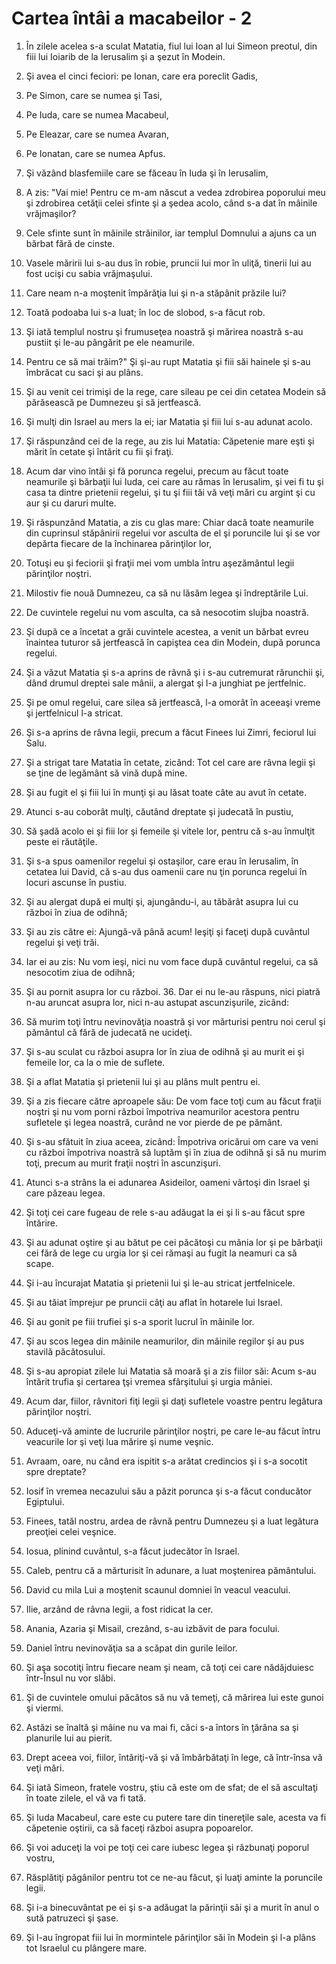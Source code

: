 # Cartea &#238;nt&#226;i a macabeilor - 2

1. În zilele acelea s-a sculat Matatia, fiul lui Ioan al lui Simeon preotul, din fiii lui Ioiarib de la Ierusalim şi a şezut în Modein. 

2. Şi avea el cinci feciori: pe Ionan, care era poreclit Gadis, 

3. Pe Simon, care se numea şi Tasi, 

4. Pe Iuda, care se numea Macabeul, 

5. Pe Eleazar, care se numea Avaran, 

6. Pe Ionatan, care se numea Apfus. 

7. Şi văzând blasfemiile care se făceau în Iuda şi în Ierusalim, 

8. A zis: "Vai mie! Pentru ce m-am născut a vedea zdrobirea poporului meu şi zdrobirea cetăţii celei sfinte şi a şedea acolo, când s-a dat în mâinile vrăjmaşilor? 

9. Cele sfinte sunt în mâinile străinilor, iar templul Domnului a ajuns ca un bărbat fără de cinste. 

10. Vasele măririi lui s-au dus în robie, pruncii lui mor în uliţă, tinerii lui au fost ucişi cu sabia vrăjmaşului. 

11. Care neam n-a moştenit împărăţia lui şi n-a stăpânit prăzile lui? 

12. Toată podoaba lui s-a luat; în loc de slobod, s-a făcut rob. 

13. Şi iată templul nostru şi frumuseţea noastră şi mărirea noastră s-au pustiit şi le-au pângărit pe ele neamurile. 

14. Pentru ce să mai trăim?" Şi şi-au rupt Matatia şi fiii săi hainele şi s-au îmbrăcat cu saci şi au plâns. 

15. Şi au venit cei trimişi de la rege, care sileau pe cei din cetatea Modein să părăsească pe Dumnezeu şi să jertfească. 

16. Şi mulţi din Israel au mers la ei; iar Matatia şi fiii lui s-au adunat acolo. 

17. Şi răspunzând cei de la rege, au zis lui Matatia: Căpetenie mare eşti şi mărit în cetate şi întărit cu fii şi fraţi. 

18. Acum dar vino întâi şi fă porunca regelui, precum au făcut toate neamurile şi bărbaţii lui Iuda, cei care au rămas în Ierusalim, şi vei fi tu şi casa ta dintre prietenii regelui, şi tu şi fiii tăi vă veţi mări cu argint şi cu aur şi cu daruri multe. 

19. Şi răspunzând Matatia, a zis cu glas mare: Chiar dacă toate neamurile din cuprinsul stăpânirii regelui vor asculta de el şi poruncile lui şi se vor depărta fiecare de la închinarea părinţilor lor, 

20. Totuşi eu şi feciorii şi fraţii mei vom umbla întru aşezământul legii părinţilor noştri. 

21. Milostiv fie nouă Dumnezeu, ca să nu lăsăm legea şi îndreptările Lui. 

22. De cuvintele regelui nu vom asculta, ca să nesocotim slujba noastră. 

23. Şi după ce a încetat a grăi cuvintele acestea, a venit un bărbat evreu înaintea tuturor să jertfească în capiştea cea din Modein, după porunca regelui. 

24. Şi a văzut Matatia şi s-a aprins de râvnă şi i s-au cutremurat rărunchii şi, dând drumul dreptei sale mânii, a alergat şi l-a junghiat pe jertfelnic. 

25. Şi pe omul regelui, care silea să jertfească, l-a omorât în aceeaşi vreme şi jertfelnicul l-a stricat. 

26. Şi s-a aprins de râvna legii, precum a făcut Finees lui Zimri, feciorul lui Salu. 

27. Şi a strigat tare Matatia în cetate, zicând: Tot cel care are râvna legii şi se ţine de legământ să vină după mine. 

28. Şi au fugit el şi fiii lui în munţi şi au lăsat toate câte au avut în cetate. 

29. Atunci s-au coborât mulţi, căutând dreptate şi judecată în pustiu, 

30. Să şadă acolo ei şi fiii lor şi femeile şi vitele lor, pentru că s-au înmulţit peste ei răutăţile. 

31. Şi s-a spus oamenilor regelui şi ostaşilor, care erau în Ierusalim, în cetatea lui David, că s-au dus oamenii care nu ţin porunca regelui în locuri ascunse în pustiu. 

32. Şi au alergat după ei mulţi şi, ajungându-i, au tăbărât asupra lui cu război în ziua de odihnă; 

33. Şi au zis către ei: Ajungă-vă până acum! Ieşiţi şi faceţi după cuvântul regelui şi veţi trăi. 

34. Iar ei au zis: Nu vom ieşi, nici nu vom face după cuvântul regelui, ca să nesocotim ziua de odihnă; 

35. Şi au pornit asupra lor cu război. 36. Dar ei nu le-au răspuns, nici piatră n-au aruncat asupra lor, nici n-au astupat ascunzişurile, zicând: 

37. Să murim toţi întru nevinovăţia noastră şi vor mărturisi pentru noi cerul şi pământul că fără de judecată ne ucideţi. 

38. Şi s-au sculat cu război asupra lor în ziua de odihnă şi au murit ei şi femeile lor, ca la o mie de suflete. 

39. Şi a aflat Matatia şi prietenii lui şi au plâns mult pentru ei. 

40. Şi a zis fiecare către aproapele său: De vom face toţi cum au făcut fraţii noştri şi nu vom porni război împotriva neamurilor acestora pentru sufletele şi legea noastră, curând ne vor pierde de pe pământ. 

41. Şi s-au sfătuit în ziua aceea, zicând: Împotriva oricărui om care va veni cu război împotriva noastră să luptăm şi în ziua de odihnă şi să nu murim toţi, precum au murit fraţii noştri în ascunzişuri. 

42. Atunci s-a strâns la ei adunarea Asideilor, oameni vârtoşi din Israel şi care păzeau legea. 

43. Şi toţi cei care fugeau de rele s-au adăugat la ei şi li s-au făcut spre întărire. 

44. Şi au adunat oştire şi au bătut pe cei păcătoşi cu mânia lor şi pe bărbaţii cei fără de lege cu urgia lor şi cei rămaşi au fugit la neamuri ca să scape. 

45. Şi i-au încurajat Matatia şi prietenii lui şi le-au stricat jertfelnicele. 

46. Şi au tăiat împrejur pe pruncii câţi au aflat în hotarele lui Israel. 

47. Şi au gonit pe fiii trufiei şi s-a sporit lucrul în mâinile lor. 

48. Şi au scos legea din mâinile neamurilor, din mâinile regilor şi au pus stavilă păcătosului. 

49. Şi s-au apropiat zilele lui Matatia să moară şi a zis fiilor săi: Acum s-au întărit trufia şi certarea ţşi vremea sfârşitului şi urgia mâniei. 

50. Acum dar, fiilor, râvnitori fiţi legii şi daţi sufletele voastre pentru legătura părinţilor noştri. 

51. Aduceţi-vă aminte de lucrurile părinţilor noştri, pe care le-au făcut întru veacurile lor şi veţi lua mărire şi nume veşnic. 

52. Avraam, oare, nu când era ispitit s-a arătat credincios şi i s-a socotit spre dreptate? 

53. Iosif în vremea necazului său a păzit porunca şi s-a făcut conducător Egiptului. 

54. Finees, tatăl nostru, ardea de râvnă pentru Dumnezeu şi a luat legătura preoţiei celei veşnice. 

55. Iosua, plinind cuvântul, s-a făcut judecător în Israel. 

56. Caleb, pentru că a mărturisit în adunare, a luat moştenirea pământului. 

57. David cu mila Lui a moştenit scaunul domniei în veacul veacului. 

58. Ilie, arzând de râvna legii, a fost ridicat la cer. 

59. Anania, Azaria şi Misail, crezând, s-au izbăvit de para focului. 

60. Daniel întru nevinovăţia sa a scăpat din gurile leilor. 

61. Şi aşa socotiţi întru fiecare neam şi neam, că toţi cei care nădăjduiesc într-Însul nu vor slăbi. 

62. Şi de cuvintele omului păcătos să nu vă temeţi, că mărirea lui este gunoi şi viermi. 

63. Astăzi se înaltă şi mâine nu va mai fi, căci s-a întors în ţărâna sa şi planurile lui au pierit. 

64. Drept aceea voi, fiilor, întăriţi-vă şi vă îmbărbătaţi în lege, că într-însa vă veţi mări. 

65. Şi iată Simeon, fratele vostru, ştiu că este om de sfat; de el să ascultaţi în toate zilele, el vă va fi tată. 

66. Şi Iuda Macabeul, care este cu putere tare din tinereţile sale, acesta va fi căpetenie oştirii, ca să faceţi război asupra popoarelor. 

67. Şi voi aduceţi la voi pe toţi cei care iubesc legea şi răzbunaţi poporul vostru, 

68. Răsplătiţi păgânilor pentru tot ce ne-au făcut, şi luaţi aminte la poruncile legii. 

69. Şi i-a binecuvântat pe ei şi s-a adăugat la părinţii săi şi a murit în anul o sută patruzeci şi şase. 

70. Şi l-au îngropat fiii lui în mormintele părinţilor săi în Modein şi l-a plâns tot Israelul cu plângere mare. 

